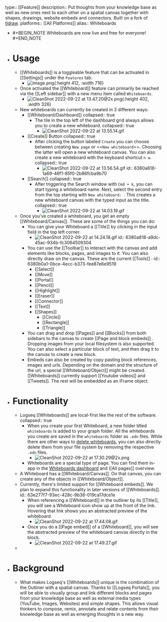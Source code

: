 type:: [[Feature]]
description:: Put thoughts from your knowledge base as well as new ones next to each other on a spatial canvas together with shapes, drawings, website embeds and connectors. Built on a fork of [tldraw](https://github.com/tldraw/tldraw).
platforms:: [[All Platforms]]
alias:: Whiteboards

- #+BEGIN_NOTE
  Whiteboards are now live and free for everyone!
  #+END_NOTE
- # Usage
	- [[Whiteboards]] is a toggleable feature that can be activated in [[Settings]] under the `Features` tab.
		- ![image.png](../assets/image_1681440724196_0.png){:height 412, :width 716}
	- Once activated the [[Whiteboard]] feature can primarily be reached via the [[Left sidebar]] with a new menu item called `Whiteboards`.
		- ![CleanShot 2022-09-22 at 13.47.20@2x.png](../assets/CleanShot_2022-09-22_at_13.47.20@2x_1663847562670_0.png){:height 402, :width 326}
	- New whiteboards can currently be created in 3 different ways:
		- [[Whiteboard/Dashboard]]
		  collapsed:: true
			- The tile in the top left of the dashboard grid always allows you to create a new whiteboard.
			  collapsed:: true
				- ![CleanShot 2022-09-22 at 13.55.14.gif](../assets/CleanShot_2022-09-22_at_13.55.14_1663847729617_0.gif)
		- [[Create]] Button
		  collapsed:: true
			- After clicking the button labeled `Create` you can choose between creating `New page` or ==`New whiteboard`==. Choosing the latter will open a new whiteboard canvas. You can also create a new whiteboard with the keyboard shortcut `n w`.
			  collapsed:: true
				- ![CleanShot 2022-09-22 at 13.56.54.gif](../assets/CleanShot_2022-09-22_at_13.56.54_1663847880854_0.gif)
				  id:: 6380a818-1a69-46f1-85f0-2b86fcba9b70
		- [[Search]]
		  collapsed:: true
			- After triggering the Search window with `Cmd + k`, you can start typing a whiteboard name. Next, select the second entry from the top starting with `New whiteboard: `. This creates a new whiteboard canvas with the typed input as the title.
			  collapsed:: true
				- ![CleanShot 2022-09-22 at 14.03.19.gif](../assets/CleanShot_2022-09-22_at_14.03.19_1663848305202_0.gif)
	- Once you've created a whiteboard, you get an empty [[Whiteboard/Canvas]]. These are some of the things you can do:
		- You can give your Whiteboard a [[Title]] by clicking in the input field in the top left corner.
			- ![CleanShot 2022-09-22 at 14.24.18.gif](../assets/CleanShot_2022-09-22_at_14.24.18_1663849476516_0.gif)
			  id:: 6380a818-a9dc-45ac-934b-fc3064509304
		- You can use the [[Toolbar]] to interact with the canvas and add elements like blocks, pages, and images to it. You can also directly draw on the canvas. These are the current [[Tools]] :
		  id:: 6380b0a1-0bce-4ecc-b373-fee87e6e9519
			- [[Select]]
			- [[Move]]
			- [[Portal]]
			- [[Pencil]]
			- [[Highlight]]
			- [[Eraser]]
			- [[Connector]]
			- [[Text]]
			- [[Shapes]]
				- [[Circle]]
				- [[Rectangle]]
				- [[Triangle]]
		- You can drag and drop [[Pages]] and [[Blocks]] from both sidebars to the canvas to create [[Page and block embeds]] . Dropping images from your local filesystem is also supported. You can also select a particular block of text, and then drag it to the canvas to create a new block.
		- Embeds can also be created by copy pasting block references, images and urls. Depending on the domain and the structure of the url, a special [[Whiteboard/Object]] might be created. [[Whiteboards]] currently support [[Youtube videos]] and [[Tweets]]. The rest will be embedded as an iFrame object.
- # Functionality
	- Logseq [[Whiteboards]] are local-first like the rest of the software.
	  collapsed:: true
		- When you create your first Whiteboard, a new folder titled `whiteboards` is added to your graph folder. All the whiteboards you create are saved in the `whiteboards` folder as `.edn` files. While there are other ways to [delete whiteboards]([[Whiteboard/Deletion]]), you can also directly delete them from your file system by removing the respective `.edn` files.
			- ![CleanShot 2022-09-22 at 17.30.29@2x.png](../assets/CleanShot_2022-09-22_at_17.30.29@2x_1663860644176_0.png)
		- Whiteboards are a special type of page. You can find them in-app in the [Whiteboards dashboard]([[Whiteboard/Dashboard]]) and [[All pages]] overview.
	- A Whiteboard has a [[Whiteboard/Canvas]]. On that canvas, you can create any of the objects in [[Whiteboard/Object]].
	- Currently, there's limited support for [[Whiteboard embeds]]. We plan to expand this functionality in later versions of [[Whiteboards]].
	  id:: 63e277f7-93ec-428c-9b36-019ca17dce1e
		- When referencing a [[Whiteboard]] in the outliner by its [[Title]], you will see a Whiteboard icon show up at the front of the link. Hovering that link shows you an abstracted preview of the whiteboard.
			- ![CleanShot 2022-09-22 at 17.44.08.gif](../assets/CleanShot_2022-09-22_at_17.44.08_1663861685052_0.gif)
		- Once you do a [[Page embed]] of a [[Whiteboard]], you will see the abstracted preview of the whiteboard canvas directly in the block.
			- ![CleanShot 2022-09-22 at 17.49.27.gif](../assets/CleanShot_2022-09-22_at_17.49.27_1663861815781_0.gif)
	-
- # Background
	- What makes Logseq's [[Whiteboards]] unique is the combination of the Outliner with a spatial canvas. Thanks to [[Logseq Portals]], you will be able to visually group and link different blocks and pages from your knowledge base as well as external media types (YouTube, Images, Websites) and simple shapes. This allows visual thinkers to compose, remix, annotate and relate contents from their knowledge base as well as emerging thoughts in a new way.